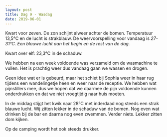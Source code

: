 ```yaml
---
layout: post
title: Dag 9 - Wasdag
date: 2019-06-01
---
```

Kwart voor zeven. De zon schijnt alweer achter de bomen. Temperatuur 13,5°C en de lucht is strakblauw. De weervoorspelling voor vandaag is *27-31°C. Een blauwe lucht aan het begin en de rest van de dag.*  

Kwart over elf: 23,3°C in de schaduw.  

We hebben na een week voldoende was verzameld om de wasmachine te vullen. Het is prachtig weer dus vandaag gaan we wassen en drogen.  

Geen idee wat er is gebeurd, maar het schiet bij Sophia weer in haar rug tijdens een wandelingetje heen en weer naar de receptie. We hebben wat pijnstillers mee, dus we hopen dat we daarmee de pijn voldoende kunnen onderdrukken en dat we niet vroegtijdig naar huis moeten.  

In de middag stijgt het kwik naar 28°C met inderdaad nog steeds een strak blauwe lucht. Wij zitten lekker in de schaduw van de bomen. Nog even wat drinken bij de bar en daarna nog even zwemmen. Verder niets. Lekker zitten dom kijken.

Op de camping wordt het ook steeds drukker.

